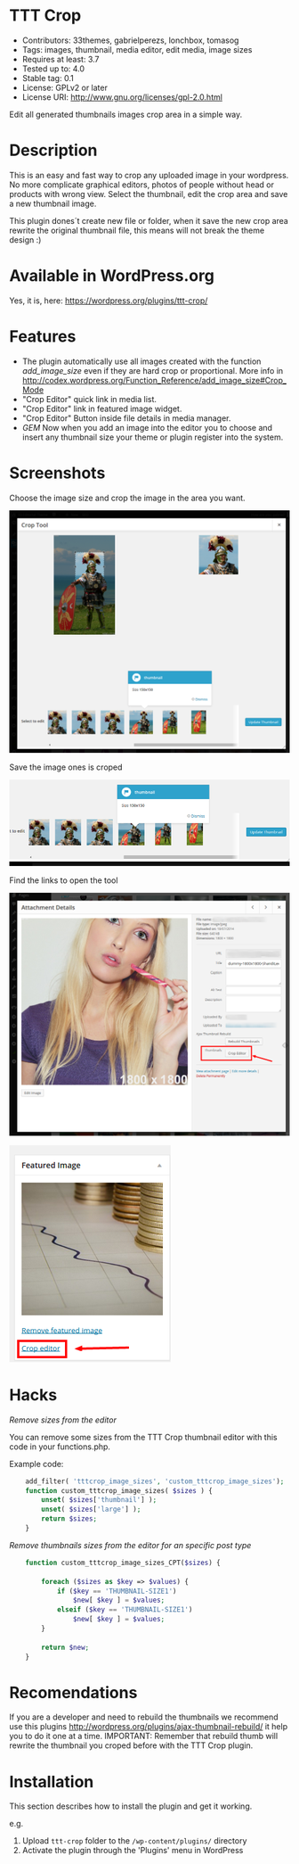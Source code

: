 
TTT Crop
========

* Contributors: 33themes, gabrielperezs, lonchbox, tomasog
* Tags: images, thumbnail, media editor, edit media, image sizes
* Requires at least: 3.7
* Tested up to: 4.0
* Stable tag: 0.1
* License: GPLv2 or later
* License URI: http://www.gnu.org/licenses/gpl-2.0.html 


Edit all generated thumbnails images crop area in a simple way.


Description
===========

This is an easy and fast way to crop any uploaded image in your wordpress. No more complicate graphical editors, photos of people without head or products with wrong view. Select the thumbnail, edit the crop area and save a new thumbnail image.

This plugin dones´t create new file or folder, when it save the new crop area rewrite the original thumbnail file, this means will not break the theme design :)

Available in WordPress.org
==========================

Yes, it is, here: https://wordpress.org/plugins/ttt-crop/


Features
========

* The plugin automatically use all images created with the function _add_image_size_ even if they are hard crop or proportional. More info in http://codex.wordpress.org/Function_Reference/add_image_size#Crop_Mode
* "Crop Editor" quick link in media list.
* "Crop Editor" link in featured image widget.
* "Crop Editor" Button inside file details in media manager.
* *GEM* Now when you add an image into the editor you to choose and insert any thumbnail size your theme or plugin register into the system.


Screenshots
===========

Choose the image size and crop the image in the area you want.

![How it works](/screenshot-1.png)

Save the image ones is croped

![Save](/screenshot-2.png)

Find the links to open the tool

![Edit image](/screenshot-3.png)

![Edit featured image](/screenshot-4.png)

Hacks
=====

*Remove sizes from the editor*

You can remove some sizes from the TTT Crop thumbnail editor with this code in your functions.php. 

Example code:

```php
    add_filter( 'tttcrop_image_sizes', 'custom_tttcrop_image_sizes');
    function custom_tttcrop_image_sizes( $sizes ) {
        unset( $sizes['thumbnail'] );
        unset( $sizes['large'] );
        return $sizes;
    }
```

*Remove thumbnails sizes from the editor for an specific post type*


```php
    function custom_tttcrop_image_sizes_CPT($sizes) {

        foreach ($sizes as $key => $values) {
            if ($key == 'THUMBNAIL-SIZE1')
                $new[ $key ] = $values;
            elseif ($key == 'THUMBNAIL-SIZE1')
                $new[ $key ] = $values;            
        }

        return $new;
    }
```

Recomendations
==============

If you are a developer and need to rebuild the thumbnails we recommend use this plugins http://wordpress.org/plugins/ajax-thumbnail-rebuild/ it help you to do it one at a time. IMPORTANT: Remember that rebuild thumb will rewrite the thumbnail you croped before with the TTT Crop plugin.

Installation
============

This section describes how to install the plugin and get it working.

e.g.

1. Upload `ttt-crop` folder to the `/wp-content/plugins/` directory
1. Activate the plugin through the 'Plugins' menu in WordPress
